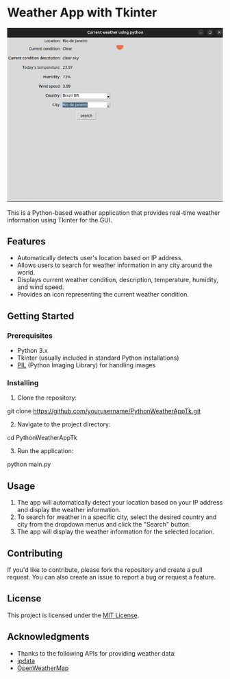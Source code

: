 # Weather App with Tkinter

![Weather App Screenshot](weatherapp.png)

This is a Python-based weather application that provides real-time weather information using Tkinter for the GUI.

## Features

- Automatically detects user's location based on IP address.
- Allows users to search for weather information in any city around the world.
- Displays current weather condition, description, temperature, humidity, and wind speed.
- Provides an icon representing the current weather condition.

## Getting Started

### Prerequisites

- Python 3.x
- Tkinter (usually included in standard Python installations)
- [PIL](https://pillow.readthedocs.io/en/stable/installation.html) (Python Imaging Library) for handling images

### Installing

1. Clone the repository:

git clone https://github.com/yourusername/PythonWeatherAppTk.git

2. Navigate to the project directory:

cd PythonWeatherAppTk

3. Run the application:

python main.py

## Usage

1. The app will automatically detect your location based on your IP address and display the weather information.
2. To search for weather in a specific city, select the desired country and city from the dropdown menus and click the "Search" button.
3. The app will display the weather information for the selected location.

## Contributing

If you'd like to contribute, please fork the repository and create a pull request. You can also create an issue to report a bug or request a feature.

## License

This project is licensed under the [MIT License](LICENCE).

## Acknowledgments

- Thanks to the following APIs for providing weather data:
- [ipdata](https://ipdata.co/)
- [OpenWeatherMap](https://openweathermap.org/)

